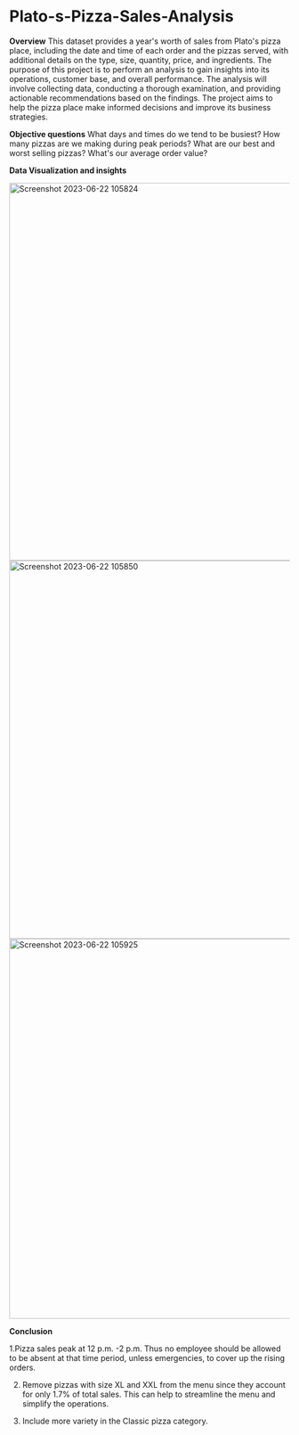 # Plato-s-Pizza-Sales-Analysis

**Overview**
This dataset provides a year's worth of sales from Plato's pizza place, including the date and time of each order and the pizzas served, with additional details on the type, size, quantity, price, and ingredients. The purpose of this project is to perform an analysis to gain insights into its operations, customer base, and overall performance. The analysis will involve collecting data, conducting a thorough examination, and providing actionable recommendations based on the findings. The project aims to help the pizza place make informed decisions and improve its business strategies.



**Objective questions**
 What days and times do we tend to be busiest? 
 How many pizzas are we making during peak periods?
 What are our best and worst selling pizzas?
 What's our average order value? 



 **Data Visualization and insights**

 
 <img width="678" alt="Screenshot 2023-06-22 105824" src="https://github.com/nancyjain042/Plato-s-Pizza-Sales-Analysis-SQL-PowerBI/assets/136807881/d1bad44a-b33e-4868-b9a5-2742a5ef16ac">


<img width="679" alt="Screenshot 2023-06-22 105850" src="https://github.com/nancyjain042/Plato-s-Pizza-Sales-Analysis-SQL-PowerBI/assets/136807881/3f0cfb2f-0064-488a-9c2c-ee75d205310f">



<img width="682" alt="Screenshot 2023-06-22 105925" src="https://github.com/nancyjain042/Plato-s-Pizza-Sales-Analysis-SQL-PowerBI/assets/136807881/42c8d88e-3d4d-4d3e-b37c-eb901f0c6ad7">


 

**Conclusion**

1.Pizza sales peak at 12 p.m. -2 p.m.  Thus no employee should be allowed to be absent at that time period, unless emergencies, to cover up the rising orders.

2. Remove pizzas with size XL and XXL from the menu since they account for only 1.7% of total sales. This can help to streamline the menu and simplify the operations.

3. Include more variety in the Classic pizza category.


